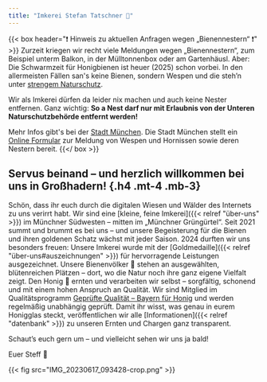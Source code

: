 ```yaml
---
title: "Imkerei Stefan Tatschner 🐝"
---
```


{{< box header="❗ Hinweis zu aktuellen Anfragen wegen „Bienennestern“ ❗" >}}
Zurzeit kriegen wir recht viele Meldungen wegen „Bienennestern“, zum Beispiel unterm Balkon, in der Mülltonnenbox oder am Gartenhäusl.
Aber: Die Schwarmzeit für Honigbienen ist heuer (2025) schon vorbei. In den allermeisten Fällen san's keine Bienen, sondern Wespen und die steh’n unter [strengem Naturschutz](https://www.bussgeldkatalog.org/news/wespen-vertreiben-was-ist-erlaubt-was-nicht-2836604/).

Wir als Imkerei dürfen da leider nix machen und auch keine Nester entfernen.
Ganz wichtig: **So a Nest darf nur mit Erlaubnis von der Unteren Naturschutzbehörde entfernt werden!**

Mehr Infos gibt's bei der [Stadt München](https://stadt.muenchen.de/infos/wespen-hornissen-muenchen.html).
Die Stadt München stellt ein [Online Formular](https://service.muenchen.de/intelliform/forms/01/09/09/meldung_insektennest/index) zur Meldung von Wespen und Hornissen sowie deren Nestern bereit.
{{</ box >}}

## Servus beinand – und herzlich willkommen bei uns in Großhadern! {.h4 .mt-4 .mb-3}

Schön, dass ihr euch durch die digitalen Wiesen und Wälder des Internets zu uns verirrt habt.
Wir sind eine [kleine, feine Imkerei]({{< relref "über-uns" >}}) im Münchner Südwesten – mitten im „Münchner Grüngürtel“.
Seit 2021 summt und brummt es bei uns – und unsere Begeisterung für die Bienen und ihren goldenen Schatz wächst mit jeder Saison.
2024 durften wir uns besonders freuen: Unsere Imkerei wurde mit der [Goldmedaille]({{< relref "über-uns#auszeichnungen" >}}) für hervorragende Leistungen ausgezeichnet.
Unsere Bienenvölker 🐝 stehen an ausgewählten, blütenreichen Plätzen – dort, wo die Natur noch ihre ganz eigene Vielfalt zeigt.
Den Honig 🍯 ernten und verarbeiten wir selbst – sorgfältig, schonend und mit einem hohen Anspruch an Qualität.
Wir sind Mitglied im Qualitätsprogramm [Geprüfte Qualität – Bayern für Honig](https://www.gq-bayern.de/) und werden regelmäßig unabhängig geprüft.
Damit ihr wisst, was genau in eurem Honigglas steckt, veröffentlichen wir alle [Informationen]({{< relref "datenbank" >}}) zu unseren Ernten und Chargen ganz transparent.

Schaut’s euch gern um – und vielleicht sehen wir uns ja bald!

Euer Steff 🐝

{{< fig src="IMG_20230617_093428-crop.png" >}}
